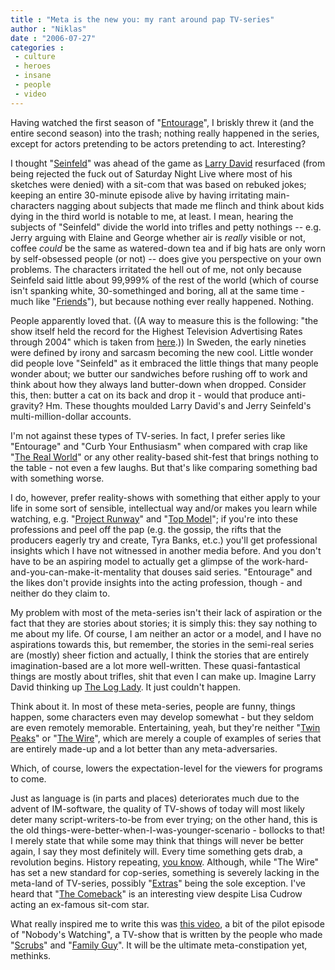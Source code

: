 ```yaml
---
title : "Meta is the new you: my rant around pap TV-series"
author : "Niklas"
date : "2006-07-27"
categories : 
 - culture
 - heroes
 - insane
 - people
 - video
---
```


Having watched the first season of "[Entourage](http://www.hbo.com/entourage)", I briskly threw it (and the entire second season) into the trash; nothing really happened in the series, except for actors pretending to be actors pretending to act. Interesting?

I thought "[Seinfeld](http://www.imdb.com/title/tt0098904)" was ahead of the game as [Larry David](http://www.imdb.com/name/nm0202970) resurfaced (from being rejected the fuck out of Saturday Night Live where most of his sketches were denied) with a sit-com that was based on rebuked jokes; keeping an entire 30-minute episode alive by having irritating main-characters nagging about subjects that made me flinch and think about kids dying in the third world is notable to me, at least. I mean, hearing the subjects of "Seinfeld" divide the world into trifles and petty nothings -- e.g. Jerry arguing with Elaine and George whether air is _really_ visible or not, coffee _could_ be the same as watered-down tea and if big hats are only worn by self-obsessed people (or not) -- does give you perspective on your own problems. The characters irritated the hell out of me, not only because Seinfeld said little about 99,999% of the rest of the world (which of course isn't spanking white, 30-somethinged and boring, all at the same time - much like "[Friends](http://www.imdb.com/title/tt0108778)"), but because nothing ever really happened. Nothing.

People apparently loved that. ((A way to measure this is the following: "the show itself held the record for the Highest Television Advertising Rates through 2004" which is taken from [here](http://en.wikipedia.org/wiki/Seinfeld).)) In Sweden, the early nineties were defined by irony and sarcasm becoming the new cool. Little wonder did people love "Seinfeld" as it embraced the little things that many people wonder about; we butter our sandwiches before rushing off to work and think about how they always land butter-down when dropped. Consider this, then: butter a cat on its back and drop it - would that produce anti-gravity? Hm. These thoughts moulded Larry David's and Jerry Seinfeld's multi-million-dollar accounts.

I'm not against these types of TV-series. In fact, I prefer series like "Entourage" and "Curb Your Enthusiasm" when compared with crap like "[The Real World](http://www.mtv.com/onair/realworld)" or any other reality-based shit-fest that brings nothing to the table - not even a few laughs. But that's like comparing something bad with something worse.

I do, however, prefer reality-shows with something that either apply to your life in some sort of sensible, intellectual way and/or makes you learn while watching, e.g. "[Project Runway](http://www.bravotv.com/Project_Runway)" and "[Top Model](http://www.upn.com/shows/top_model)"; if you're into these professions and peel off the pap (e.g. the gossip, the rifts that the producers eagerly try and create, Tyra Banks, et.c.) you'll get professional insights which I have not witnessed in another media before. And you don't have to be an aspiring model to actually get a glimpse of the work-hard-and-you-can-make-it-mentality that douses said series. "Entourage" and the likes don't provide insights into the acting profession, though - and neither do they claim to.

My problem with most of the meta-series isn't their lack of aspiration or the fact that they are stories about stories; it is simply this: they say nothing to me about my life. Of course, I am neither an actor or a model, and I have no aspirations towards this, but remember, the stories in the semi-real series are (mostly) sheer fiction and actually, I think the stories that are entirely imagination-based are a lot more well-written. These quasi-fantastical things are mostly about trifles, shit that even I can make up. Imagine Larry David thinking up [The Log Lady](http://laura-palmer.net/pics/24.jpg). It just couldn't happen.

Think about it. In most of these meta-series, people are funny, things happen, some characters even may develop somewhat - but they seldom are even remotely memorable. Entertaining, yeah, but they're neither "[Twin Peaks](http://www.twinpeaks.org)" or "[The Wire](http://www.hbo.com/thewire)", which are merely a couple of examples of series that are entirely made-up and a lot better than any meta-adversaries.

Which, of course, lowers the expectation-level for the viewers for programs to come.

Just as language is (in parts and places) deteriorates much due to the advent of IM-software, the quality of TV-shows of today will most likely deter many script-writers-to-be from ever trying; on the other hand, this is the old things-were-better-when-I-was-younger-scenario - bollocks to that! I merely state that while some may think that things will never be better again, I say they most definitely will. Every time something gets drab, a revolution begins. History repeating, [you know](https://niklasblog.com/?p=194). Although, while "The Wire" has set a new standard for cop-series, something is severely lacking in the meta-land of TV-series, possibly "[Extras](http://imdb.com/title/tt0445114)" being the sole exception. I've heard that "[The Comeback](http://imdb.com/title/tt0434672)" is an interesting view despite Lisa Cudrow acting an ex-famous sit-com star.

What really inspired me to write this was [this video](http://www.youtube.com/watch?v=uEYCN3hVTYI), a bit of the pilot episode of "Nobody's Watching", a TV-show that is written by the people who made "[Scrubs](http://www.imdb.com/title/tt0285403)" and "[Family Guy](http://www.imdb.com/title/tt0182576)". It will be the ultimate meta-constipation yet, methinks.

